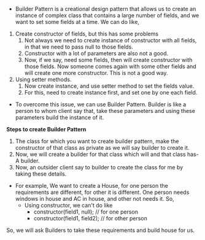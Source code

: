 - Builder Pattern is a creational design pattern that allows us to create an instance of complex class that contains a large 
number of fields, and we want to set some fields at a time. 
We can do like, 
1. Create constructor of fields, but this has some problems
   1. Not always we need to create instance of constructor with all fields, in that we need to pass null to those fields.
   2. Constructor with a lot of parameters are also not a good.
   3. Now, if we say, need some fields, then will create constructor with those fields. Now someone comes again with some other
      fields and will create one more constructor. This is not a good way.
2. Using setter methods.
   1. Now create instance, and use setter method to set the fields value.
   2. For this, need to create instance first, and set one by one each field.

- To overcome this issue, we can use Builder Pattern. Builder is like a person to whom client say that, take these parameters and
   using these parameters build the instance of it.

**Steps to create Builder Pattern**
1. The class for which you want to create builder pattern, make the constructor of that class as private as we will say 
builder to create it.
2. Now, we will create a builder for that class which will and that class has-A builder.
3. Now, an outsider client say to builder to create the class for me by taking these details.

- For example, We want to create a House, for one person the requirements are different, for other it is different. 
  One person needs windows in house and AC in house, and other not needs it. So, 
  - Using constructor, we can't do like
     * constructor(field1, null);  // for one person
     * constructor(field1, field2);  // for other person

So, we will ask Builders to take these requirements and build house for us.

